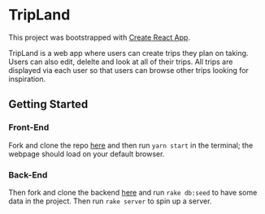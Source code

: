 # TripLand

This project was bootstrapped with [Create React App](https://github.com/facebook/create-react-app).

TripLand is a web app where users can create trips they plan on taking.  Users can also edit, delelte and look at all of their trips.  All trips are displayed via each user so that users can browse other trips looking for inspiration.

## Getting Started

### Front-End

Fork and clone the repo [here](https://github.com/Leepzig/trips-client-side) and then run `yarn start` in the terminal; the webpage should load on your default browser.

### Back-End

Then fork and clone the backend [here](https://github.com/Leepzig/sinatra-trips) and run `rake db:seed` to have some data in the project.  Then run `rake server` to spin up a server. 






